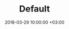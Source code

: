 ---
title: Default
date: 2018-03-29 10:00:00 +03:00
header_md: "**Subscribe** to our newsletter"
arabic_header_md: انضم إلى **أكثر من 50 ألف** مشترك في خدمة الرسائل البريدية
form_domain: 910ths.us15.list-manage.com
form_user: a82bb52189a0415fbc904c4f4
list_id: 7163839477
---